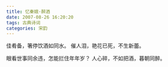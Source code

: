 ```yaml
---
title: 忆秦娥·醉酒
date: 2007-08-26 16:20:20
tags: 古典诗词
categories: 宋韵
---
```

佳肴备，箸停饮酒如同水。
催人泪，艳花已死，不生新蕾。

眼看世事同余违，怎能拦住年年岁？
人心碎，不如把酒，暮朝同醉。
